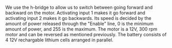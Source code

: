 We use the h-bridge to allow us to switch between going forward and backward on the motor. Activating input 1 makes it go forward and activating input 2 makes it go backwards. Its speed is decided by the amount of power released through the "Enable" line, 0 is the minimum amount of power, and 255 is the maximum. The motor is a 12V, 300 rpm motor and can be reversed as mentioned previously. The battery consists of 4 12V rechargable lithium cells arranged in parallel.
